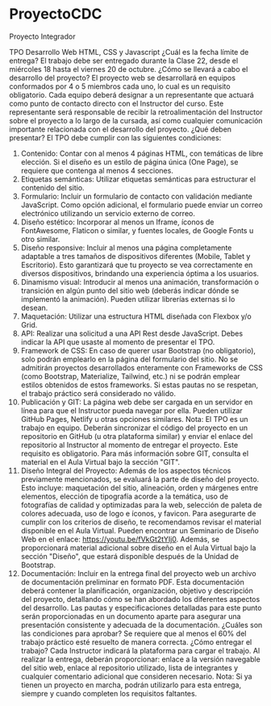 # ProyectoCDC
Proyecto Integrador


TPO Desarrollo Web HTML, CSS y Javascript
¿Cuál es la fecha límite de entrega?
El trabajo debe ser entregado durante la Clase 22, desde el miércoles 18 hasta el viernes 20 de octubre.
¿Cómo se llevará a cabo el desarrollo del proyecto?
El proyecto web se desarrollará en equipos conformados por 4 o 5 miembros cada uno, lo cual es un requisito obligatorio. Cada equipo deberá designar a un representante que actuará como punto de contacto directo con el Instructor del curso. Este representante será responsable de recibir la retroalimentación del Instructor sobre el proyecto a lo largo de la cursada, así como cualquier comunicación importante relacionada con el desarrollo del proyecto.
¿Qué deben presentar?
El TPO debe cumplir con las siguientes condiciones:
1. Contenido: Contar con al menos 4 páginas HTML, con temáticas de libre elección. Si el diseño es un estilo de página única (One Page), se requiere que contenga al menos 4 secciones.
2. Etiquetas semánticas: Utilizar etiquetas semánticas para estructurar el contenido del sitio.
3. Formulario: Incluir un formulario de contacto con validación mediante JavaScript. Como opción adicional, el formulario puede enviar un correo electrónico utilizando un servicio externo de correo.
4. Diseño estético: Incorporar al menos un Iframe, íconos de FontAwesome, Flaticon o similar, y fuentes locales, de Google Fonts u otro similar.
5. Diseño responsive: Incluir al menos una página completamente adaptable a tres tamaños de dispositivos diferentes (Mobile, Tablet y Escritorio). Esto garantizará que tu proyecto se vea correctamente en diversos dispositivos, brindando una experiencia óptima a los usuarios.
6. Dinamismo visual: Introducir al menos una animación, transformación o transición en algún punto del sitio web (deberás indicar dónde se implementó la animación). Pueden utilizar librerías externas si lo desean.
7. Maquetación: Utilizar una estructura HTML diseñada con Flexbox y/o Grid.
8. API: Realizar una solicitud a una API Rest desde JavaScript. Debes indicar la API
que usaste al momento de presentar el TPO.
9. Framework de CSS: En caso de querer usar Bootstrap (no obligatorio), solo podrán
emplearlo en la página del formulario del sitio. No se admitirán proyectos desarrollados enteramente con Frameworks de CSS (como Bootstrap, Materialize, Tailwind, etc.) ni se podrán emplear estilos obtenidos de estos frameworks. Si estas pautas no se respetan, el trabajo práctico será considerado no válido.
10. Publicación y GIT: La página web debe ser cargada en un servidor en línea para
que el Instructor pueda navegar por ella. Pueden utilizar GitHub Pages, Netlify u otras opciones similares. Nota: El TPO es un trabajo en equipo. Deberán sincronizar el código del proyecto en un repositorio en GitHub (u otra plataforma similar) y enviar el enlace del repositorio al Instructor al momento de entregar el proyecto. Este requisito es obligatorio. Para más información sobre GIT, consulta el material en el Aula Virtual bajo la sección "GIT".
11. Diseño Integral del Proyecto: Además de los aspectos técnicos previamente mencionados, se evaluará la parte de diseño del proyecto. Esto incluye: maquetación del sitio, alineación, orden y márgenes entre elementos, elección de tipografía acorde a la temática, uso de fotografías de calidad y optimizadas para la web, selección de paleta de colores adecuada, uso de logo e íconos, y favicon. Para asegurarte de cumplir con los criterios de diseño, te recomendamos revisar el material disponible en el Aula Virtual. Pueden encontrar un Seminario de Diseño Web en el enlace: https://youtu.be/fVkGt2tYIj0. Además, se proporcionará material adicional sobre diseño en el Aula Virtual bajo la sección "Diseño", que estará disponible después de la Unidad de Bootstrap.
12. Documentación: Incluir en la entrega final del proyecto web un archivo de documentación preliminar en formato PDF. Esta documentación deberá contener la planificación, organización, objetivo y descripción del proyecto, detallando cómo se han abordado los diferentes aspectos del desarrollo. Las pautas y especificaciones detalladas para este punto serán proporcionadas en un documento aparte para asegurar una presentación consistente y adecuada de la documentación.
¿Cuáles son las condiciones para aprobar?
Se requiere que al menos el 60% del trabajo práctico esté resuelto de manera correcta.
¿Cómo entregar el trabajo?
Cada Instructor indicará la plataforma para cargar el trabajo. Al realizar la entrega, deberán proporcionar: enlace a la versión navegable del sitio web, enlace al repositorio utilizado, lista de integrantes y cualquier comentario adicional que consideren necesario.
Nota: Si ya tienen un proyecto en marcha, podrán utilizarlo para esta entrega, siempre y cuando completen los requisitos faltantes.

